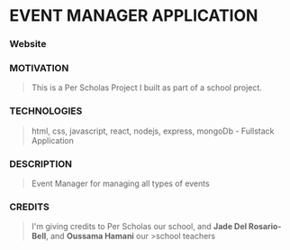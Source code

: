 #  EVENT MANAGER APPLICATION

### Website


### MOTIVATION

> This is a Per Scholas Project I built as part of a school project.

### TECHNOLOGIES
>html, css, javascript, react, nodejs, express, mongoDb - Fullstack Application

### DESCRIPTION
> Event Manager for managing all types of events 


### CREDITS

> I'm giving credits to Per Scholas our school, and **Jade Del Rosario-Bell**, and **Oussama Hamani** our >school teachers 
